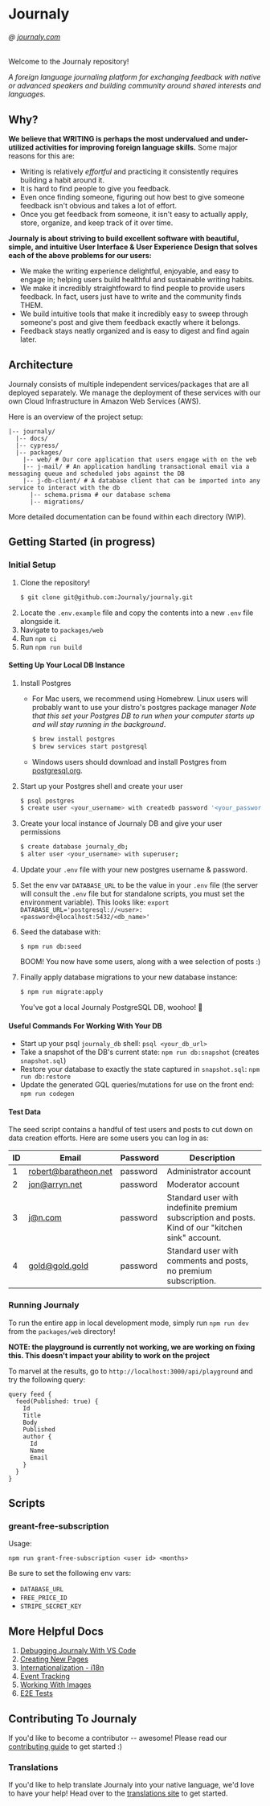 # Journaly

###### @ [journaly.com](http://journaly.com)

Welcome to the Journaly repository!

_A foreign language journaling platform for exchanging feedback with native or advanced speakers and building community around shared interests and languages._

## Why?

**We believe that WRITING is perhaps the most undervalued and under-utilized activities for improving foreign language skills.**
Some major reasons for this are:

- Writing is relatively _effortful_ and practicing it consistently requires building a habit around it.
- It is hard to find people to give you feedback.
- Even once finding someone, figuring out how best to give someone feedback isn't obvious and takes a lot of effort.
- Once you get feedback from someone, it isn't easy to actually apply, store, organize, and keep track of it over time.

**Journaly is about striving to build excellent software with beautiful, simple, and intuitive User Interface & User Experience Design that solves each of the above problems for our users:**

- We make the writing experience delightful, enjoyable, and easy to engage in; helping users build healthful and sustainable writing habits.
- We make it incredibly straightfoward to find people to provide users feedback. In fact, users just have to write and the community finds THEM.
- We build intuitive tools that make it incredibly easy to sweep through someone's post and give them feedback exactly where it belongs.
- Feedback stays neatly organized and is easy to digest and find again later.

## Architecture

Journaly consists of multiple independent services/packages that are all deployed separately.
We manage the deployment of these services with our own Cloud Infrastructure in Amazon Web Services (AWS).

Here is an overview of the project setup:

```
|-- journaly/
  |-- docs/
  |-- cypress/
  |-- packages/
    |-- web/ # Our core application that users engage with on the web
    |-- j-mail/ # An application handling transactional email via a messaging queue and scheduled jobs against the DB
    |-- j-db-client/ # A database client that can be imported into any service to interact with the db
      |-- schema.prisma # our database schema
      |-- migrations/
```

More detailed documentation can be found within each directory (WIP).

## Getting Started (in progress)

### Initial Setup

1. Clone the repository!
   ```sh
   $ git clone git@github.com:Journaly/journaly.git
   ```
1. Locate the `.env.example` file and copy the contents into a new `.env` file alongside it.
1. Navigate to `packages/web`
1. Run `npm ci`
1. Run `npm run build`

#### Setting Up Your Local DB Instance

1. Install Postgres
   - For Mac users, we recommend using Homebrew. Linux users will probably want to use your distro's postgres package manager
  _Note that this set your Postgres DB to run when your computer starts up and will stay running in the background_.

      ```bash
      $ brew install postgres
      $ brew services start postgresql
      ```

   - Windows users should download and install Postgres from [postgresql.org](https://www.postgresql.org/download/windows/).

1. Start up your Postgres shell and create your user

   ```bash
   $ psql postgres
   $ create user <your_username> with createdb password '<your_password>';
   ```

1. Create your local instance of Journaly DB and give your user permissions

   ```bash
   $ create database journaly_db;
   $ alter user <your_username> with superuser;
   ```

1. Update your `.env` file with your new postgres username & password.
1. Set the env var `DATABASE_URL` to be the value in your `.env` file (the server will consult the `.env` file but for standalone scripts, you must set the environment variable). This looks like: `export DATABASE_URL='postgresql://<user>:<password>@localhost:5432/<db_name>'`

1. Seed the database with:

   ```
   $ npm run db:seed
   ```

   BOOM! You now have some users, along with a wee selection of posts :)

1. Finally apply database migrations to your new database instance:

   ```bash
   $ npm run migrate:apply
   ```

   You've got a local Journaly PostgreSQL DB, woohoo! 🎉

#### Useful Commands For Working With Your DB

- Start up your psql `journaly_db` shell: `psql <your_db_url>`
- Take a snapshot of the DB's current state: `npm run db:snapshot` (creates `snapshot.sql`)
- Restore your database to exactly the state captured in `snapshot.sql`: `npm run db:restore`
- Update the generated GQL queries/mutations for use on the front end: `npm run codegen`

#### Test Data

The seed script contains a handful of test users and posts to cut down on data creation efforts. Here are some users you can log in as:

| ID | Email | Password | Description |
|----|-------|----------|-------------|
| 1 | robert@baratheon.net | password | Administrator account |
| 2 | jon@arryn.net | password | Moderator account |
| 3 | j@n.com | password | Standard user with indefinite premium subscription and posts. Kind of our "kitchen sink" account. |
| 4 | gold@gold.gold | password | Standard user with comments and posts, no premium subscription. |

### Running Journaly

To run the entire app in local development mode, simply run `npm run dev` from the `packages/web` directory!

**NOTE: the playground is currently not working, we are working on fixing this. This doesn't impact your ability to work on the project**

To marvel at the results, go to `http://localhost:3000/api/playground` and try the following query:

```gql
query feed {
  feed(Published: true) {
    Id
    Title
    Body
    Published
    author {
      Id
      Name
      Email
    }
  }
}
```

## Scripts

### greant-free-subscription

Usage:

```
npm run grant-free-subscription <user id> <months>
```

Be sure to set the following env vars:
- `DATABASE_URL`
- `FREE_PRICE_ID`
- `STRIPE_SECRET_KEY` 


## More Helpful Docs

1. [Debugging Journaly With VS Code](./docs/debugging.md)
1. [Creating New Pages](./docs/0-creating-pages.md)
1. [Internationalization - i18n](./docs/1-internationalization.md)
1. [Event Tracking](./docs/2-event-tracking.md)
1. [Working With Images](./docs/3-working-with-images.md)
1. [E2E Tests](./docs/4-e2e-tests.md)

## Contributing To Journaly

If you'd like to become a contributor -- awesome!
Please read our [contributing guide](./docs/contributing-guide.md) to get started :)

### Translations

If you'd like to help translate Journaly into your native language, we'd love to have your help! Head over to the [translations site](http://translations-website.s3-website.us-east-2.amazonaws.com/) to get started.

